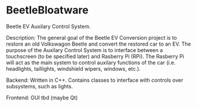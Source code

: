 # BeetleBloatware
Beetle EV Auxilary Control System.

Description:
The general goal of the Beetle EV Conversion project is to restore an old Volkswagon Beetle and convert the restored car
to an EV. The purpose of the Auxilary Control System is to interface between a touchscreen (to be specified later) and 
Rasberry Pi (RPi). The Rasberry Pi will act as the main system to control auxilary functions of the car (i.e. headlights,
taillights, windshield wipers, windows, etc.). 

Backend:
Written in C++. Contains classes to interface with controls over subsystems, such as lights.

Frontend:
GUI tbd (maybe Qt)
